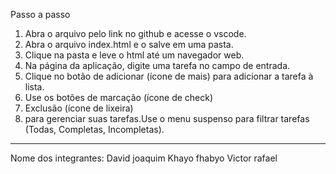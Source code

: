 Passo a passo

1. Abra o arquivo pelo link no github e acesse o vscode.
2. Abra o arquivo index.html e o salve em uma pasta.
3. Clique na pasta e leve o html até um navegador web.
4. Na página da aplicação, digite uma tarefa no campo de entrada.
5. Clique no botão de adicionar (ícone de mais) para adicionar a tarefa à lista.
6. Use os botões de marcação (ícone de check) 
7. Exclusão (ícone de lixeira) 
8. para gerenciar suas tarefas.Use o menu suspenso para filtrar tarefas (Todas, Completas, Incompletas).
_____________________
Nome dos integrantes:
David joaquim 
Khayo fhabyo
Victor rafael
